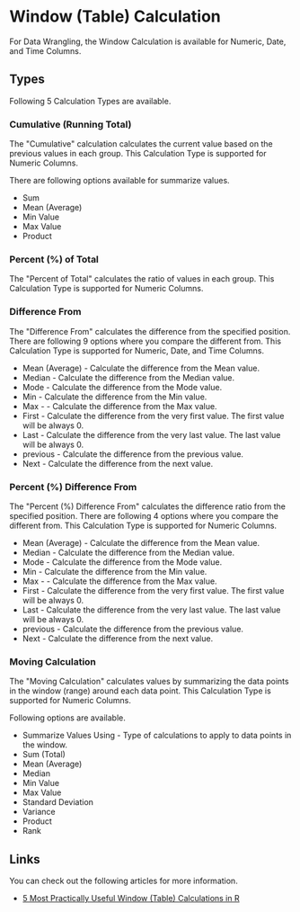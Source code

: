 # Window (Table) Calculation


For Data Wrangling, the Window Calculation is available for Numeric, Date, and Time Columns.


## Types

Following 5 Calculation Types are available. 

### Cumulative (Running Total)

The "Cumulative" calculation calculates the current value based on the previous values in each group. This Calculation Type is supported for Numeric Columns.

There are following options available for summarize values. 

* Sum 
* Mean (Average)
* Min Value
* Max Value
* Product


### Percent (%) of Total

The "Percent of Total" calculates the ratio of values in each group. This Calculation Type is supported for Numeric Columns.


### Difference From 

The "Difference From" calculates the difference from the specified position. There are following 9 options where you compare the different from. This Calculation Type is supported for Numeric, Date, and Time Columns.

* Mean (Average) - Calculate the difference from the Mean value.
* Median - Calculate the difference from the Median value. 
* Mode - Calculate the difference from the Mode value.
* Min - Calculate the difference from the Min value.
* Max - - Calculate the difference from the Max value.
* First - Calculate the difference from the very first value. The first value will be always 0. 
* Last - Calculate the difference from the very last value. The last value will be always 0.
* previous - Calculate the difference from the previous value. 
* Next - Calculate the difference from the next value. 


### Percent (%) Difference From 

The "Percent (%) Difference From" calculates the difference ratio from the specified position. There are following 4 options where you compare the different from. This Calculation Type is supported for Numeric Columns.

* Mean (Average) - Calculate the difference from the Mean value.
* Median - Calculate the difference from the Median value. 
* Mode - Calculate the difference from the Mode value.
* Min - Calculate the difference from the Min value.
* Max - - Calculate the difference from the Max value.
* First - Calculate the difference from the very first value. The first value will be always 0. 
* Last - Calculate the difference from the very last value. The last value will be always 0.
* previous - Calculate the difference from the previous value. 
* Next - Calculate the difference from the next value. 


### Moving Calculation 

The "Moving Calculation" calculates values by summarizing the data points in the window (range) around each data point. This Calculation Type is supported for Numeric Columns.

Following options are available. 

* Summarize Values Using - Type of calculations to apply to data points in the window.
 * Sum (Total)
 * Mean (Average)
 * Median
 * Min Value
 * Max Value
 * Standard Deviation
 * Variance
 * Product
 * Rank


## Links

You can check out the following articles for more information. 

* [5 Most Practically Useful Window (Table) Calculations in R](https://blog.exploratory.io/5-most-practically-useful-window-table-calculations-in-r-7e2c7ca431d9)
